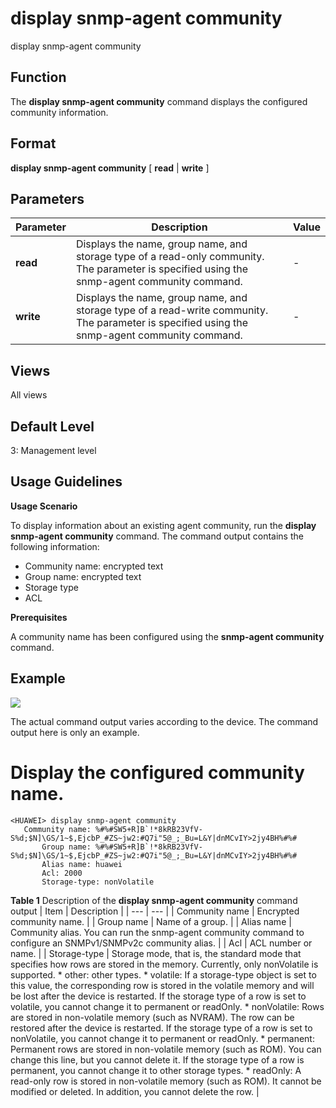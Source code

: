 display snmp-agent community
============================

display snmp-agent community

Function
--------



The **display snmp-agent community** command displays the configured community information.




Format
------

**display snmp-agent community** [ **read** | **write** ]


Parameters
----------

| Parameter | Description | Value |
| --- | --- | --- |
| **read** | Displays the name, group name, and storage type of a read-only community. The parameter is specified using the snmp-agent community command. | - |
| **write** | Displays the name, group name, and storage type of a read-write community. The parameter is specified using the snmp-agent community command. | - |



Views
-----

All views


Default Level
-------------

3: Management level


Usage Guidelines
----------------

**Usage Scenario**

To display information about an existing agent community, run the **display snmp-agent community** command. The command output contains the following information:

* Community name: encrypted text
* Group name: encrypted text
* Storage type
* ACL

**Prerequisites**

A community name has been configured using the **snmp-agent community** command.


Example
-------

![](../public_sys-resources/note_3.0-en-us.png) 

The actual command output varies according to the device. The command output here is only an example.


# Display the configured community name.
```
<HUAWEI> display snmp-agent community
   Community name: %#%#SW5+R]B`!*8kRB23VfV-S%d;$N]\GS/1~$,EjcbP_#ZS~jw2:#Q7i"5@_;_Bu=L&Y|dnMCvIY>2jy4BH%#%#
       Group name: %#%#SW5+R]B`!*8kRB23VfV-S%d;$N]\GS/1~$,EjcbP_#ZS~jw2:#Q7i"5@_;_Bu=L&Y|dnMCvIY>2jy4BH%#%#
       Alias name: huawei
       Acl: 2000
       Storage-type: nonVolatile

```

**Table 1** Description of the **display snmp-agent community** command output
| Item | Description |
| --- | --- |
| Community name | Encrypted community name. |
| Group name | Name of a group. |
| Alias name | Community alias.  You can run the snmp-agent community command to configure an SNMPv1/SNMPv2c community alias. |
| Acl | ACL number or name. |
| Storage-type | Storage mode, that is, the standard mode that specifies how rows are stored in the memory. Currently, only nonVolatile is supported.   * other: other types. * volatile: If a storage-type object is set to this value, the corresponding row is stored in the volatile memory and will be lost after the device is restarted. If the storage type of a row is set to volatile, you cannot change it to permanent or readOnly. * nonVolatile: Rows are stored in non-volatile memory (such as NVRAM). The row can be restored after the device is restarted. If the storage type of a row is set to nonVolatile, you cannot change it to permanent or readOnly. * permanent: Permanent rows are stored in non-volatile memory (such as ROM). You can change this line, but you cannot delete it. If the storage type of a row is permanent, you cannot change it to other storage types. * readOnly: A read-only row is stored in non-volatile memory (such as ROM). It cannot be modified or deleted. In addition, you cannot delete the row. |